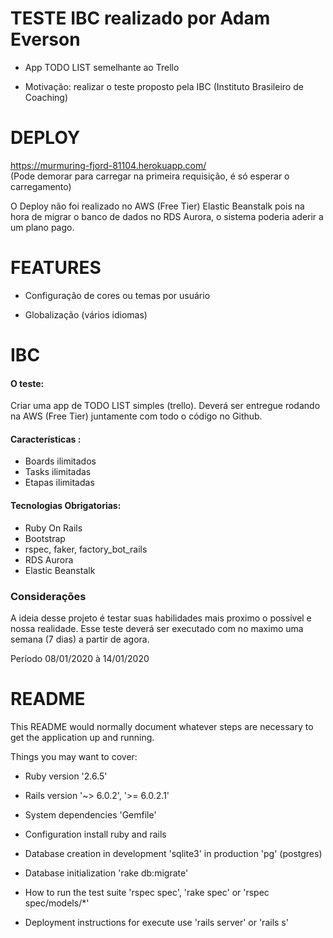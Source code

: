 ﻿# TESTE IBC realizado por Adam Everson

* App TODO LIST semelhante ao Trello

* Motivação: realizar o teste proposto pela IBC (Instituto Brasileiro de Coaching)

# DEPLOY

https://murmuring-fjord-81104.herokuapp.com/  
(Pode demorar para carregar na primeira requisição, é só esperar o carregamento)  

O Deploy não foi realizado no AWS (Free Tier) Elastic Beanstalk pois na hora de migrar o banco de dados no RDS Aurora, o sistema poderia aderir a um plano pago.

# FEATURES

* Configuração de cores ou temas por usuário

* Globalização (vários idiomas)

# IBC
#### O teste:
Criar uma app de TODO LIST simples (trello).
Deverá ser entregue rodando na AWS (Free Tier) juntamente com todo o código no Github.
#### Características :
  - Boards ilimitados
  - Tasks ilimitadas
  - Etapas ilimitadas
 
#### Tecnologias Obrigatorias:
  - Ruby On Rails
  - Bootstrap
  - rspec, faker, factory_bot_rails
  - RDS Aurora
  - Elastic Beanstalk

### Considerações
A ideia desse projeto é testar suas habilidades mais proximo o possível e nossa realidade.
Esse teste deverá ser executado com no maximo uma semana (7 dias) a partir de agora.

Período 08/01/2020 à 14/01/2020

# README

This README would normally document whatever steps are necessary to get the
application up and running.

Things you may want to cover:

* Ruby version '2.6.5'

* Rails version '~> 6.0.2', '>= 6.0.2.1'

* System dependencies 'Gemfile'

* Configuration install ruby and rails

* Database creation in development 'sqlite3' in production 'pg' (postgres)

* Database initialization 'rake db:migrate'

* How to run the test suite 'rspec spec', 'rake spec' or 'rspec spec/models/*'

* Deployment instructions for execute use 'rails server' or 'rails s'
